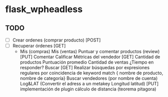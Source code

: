 # flask_wpheadless
## TODO
- [ ] Crear ordenes (comprar producto) [POST]
- [ ] Recuperar órdenes [GET] 
  - Mis (compras)
Mis (ventas) 
Puntuar y comentar productos (review) [PUT]
Comentar
Calificar
Métricas del vendedor [GET]
Cantidad de productos
Puntuación promedio
Cantidad de ventas
¿Tiempo en responder?
Buscar [GET]
Realizar búsquedas por expresiones regulares por coincidencia de keyword match { nombre de producto, nombre de categoría}
Buscar vendedores (por nombre de cuenta)
Log&LAT (Convertir el adress a un metakey Longitud latitud) [PUT]
implementación de plugin
cálculo de distancia (teorema pitagora)


